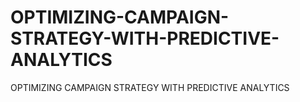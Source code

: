 # OPTIMIZING-CAMPAIGN-STRATEGY-WITH-PREDICTIVE-ANALYTICS
OPTIMIZING CAMPAIGN STRATEGY  WITH PREDICTIVE ANALYTICS
